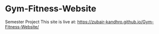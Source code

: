 # Gym-Fitness-Website
Semester Project
This site is live at: https://zubair-kandhro.github.io/Gym-Fitness-Website/
